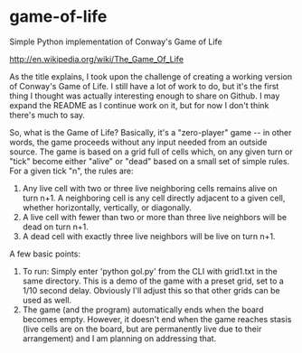 game-of-life
============

Simple Python implementation of Conway's Game of Life

http://en.wikipedia.org/wiki/The_Game_Of_Life

As the title explains, I took upon the challenge of creating a working version of Conway's Game of Life.  I still
have a lot of work to do, but it's the first thing I thought was actually interesting enough to share on Github.
I may expand the README as I continue work on it, but for now I don't think there's much to say.

So, what is the Game of Life?  Basically, it's a "zero-player" game -- in other words, the game proceeds without
any input needed from an outside source.  The game is based on a grid full of cells which, on any given turn or
"tick" become either "alive" or "dead" based on a small set of simple rules.  For a given tick "n", the rules
are:

1. Any live cell with two or three live neighboring cells remains alive on turn n+1.  A neighboring cell is any
cell directly adjacent to a given cell, whether horizontally, vertically, or diagonally.
2. A live cell with fewer than two or more than three live neighbors will be dead on turn n+1.
3. A dead cell with exactly three live neighbors will be live on turn n+1.

A few basic points:
  1. To run: Simply enter 'python gol.py' from the CLI with grid1.txt in the same directory.  This is a demo
     of the game with a preset grid, set to a 1/10 second delay.  Obviously I'll adjust this so that other
     grids can be used as well.
  2. The game (and the program) automatically ends when the board becomes empty.  However, it doesn't end
     when the game reaches stasis (live cells are on the board, but are permanently live due to their arrangement)
     and I am planning on addressing that.